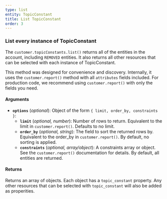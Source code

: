 ```yaml
---
type: list
entity: TopicConstant
title: List TopicConstant
order: 3
---
```


### List every instance of TopicConstant

The `customer.topicConstants.list()` returns all of the entities in the account, including `REMOVED` entities. It also returns all other resources that can be selected with each instance of TopicConstant.

This method was designed for convenience and discovery. Internally, it uses the `customer.report()` method with all `attributes` fields included. For production code, we recommend using `customer.report()` with only the fields you need.

#### Arguments

- **`options`** (_optional_): Object of the form `{ limit, order_by, constraints }`:
  - **`limit`** (_optional, number_): Number of rows to return. Equivalent to the limit in `customer.report()`. Defaults to no limit.
  - **`order_by`** (_optional, string_): The field to sort the returned rows by. Equivalent to the order_by in `customer.report()`. By default, no sorting is applied.
  - **`constraints`** (_optional, array/object_): A constraints array or object. See the `customer.report()` documentation for details. By default, all entities are returned.

#### Returns

Returns an array of objects.
Each object has a `topic_constant` property. Any other resources that can be selected with `topic_constant` will also be added as properities.
